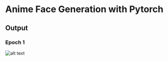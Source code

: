 # Anime Face Generation with Pytorch

## Output

### Epoch 1

![alt text](https://github.com/Bakar31/Anime-Face-Generation-GAN/blob/main/output-apoch-1.png)